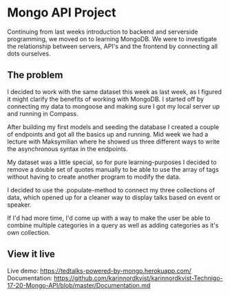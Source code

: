 # Mongo API Project

Continuing from last weeks introduction to backend and serverside programming, we moved on to learning MongoDB. We were to investigate the relationship between servers, API's and the frontend by connecting all dots ourselves.

## The problem

I decided to work with the same dataset this week as last week, as I figured it might clarify the benefits of working with MongoDB. I started off by connecting my data to mongoose and making sure I got my local server up and running in Compass. 

After building my first models and seeding the database I created a couple of endpoints and got all the basics up and running. Mid week we had a lecture with Maksymilian where he showed us three different ways to write the asynchronous syntax in the endpoints. 

My dataset was a little special, so for pure learning-purposes I decided to remove a double set of quotes manually to be able to use the array of tags without having to create another program to modify the data. 

I decided to use the .populate-method to connect my three collections of data, which opened up for a cleaner way to display talks based on event or speaker.

If I'd had more time, I'd come up with a way to make the user be able to combine multiple categories in a query as well as adding categories as it's own collection.


## View it live

Live demo: https://tedtalks-powered-by-mongo.herokuapp.com/
Documentation: https://github.com/karinnordkvist/karinnordkvist-Technigo-17-20-Mongo-API/blob/master/Documentation.md